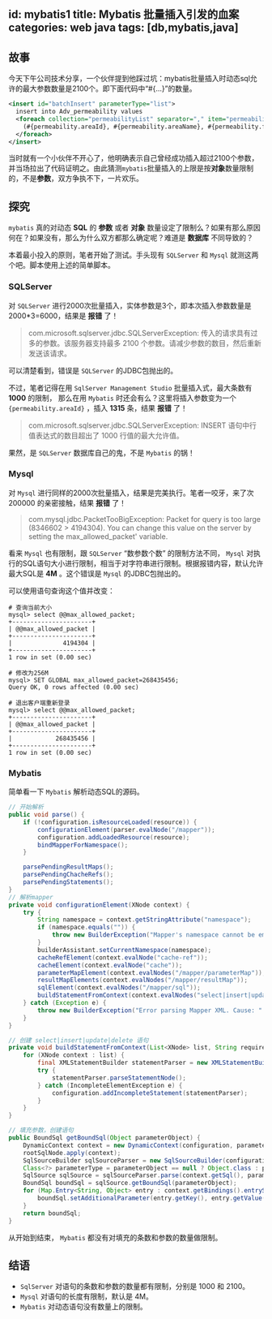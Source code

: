 id: mybatis1
title: Mybatis 批量插入引发的血案
categories: web java
tags: [db,mybatis,java]
---

## 故事

今天下午公司技术分享，一个伙伴提到他踩过坑：mybatis批量插入时动态sql允许的最大参数数量是2100个。即下面代码中“#{...}”的数量。

```xml
<insert id="batchInsert" parameterType="list">
  insert into Adv_permeability values
  <foreach collection="permeabilityList" separator="," item="permeability">
    (#{permeability.areaId}, #{permeability.areaName}, #{permeability.flag})
  </foreach>
</insert>
```

当时就有一个小伙伴不开心了，他明确表示自己曾经成功插入超过2100个参数，并当场拉出了代码证明之。由此猜测`mybatis`批量插入的上限是按**对象**数量限制的，不是**参数**，双方争执不下，一片欢乐。

## 探究

`mybatis` 真的对动态 **SQL** 的 **参数** 或者 **对象** 数量设定了限制么？如果有那么原因何在？如果没有，那么为什么双方都那么确定呢？难道是 **数据库** 不同导致的？

本着最小投入的原则，笔者开始了测试。手头现有 `SQLServer` 和 `Mysql` 就测这两个吧。脚本使用上述的简单脚本。

### SQLServer

对 `SQLServer` 进行2000次批量插入，实体参数是3个，即本次插入参数数量是 2000\*3=6000，结果是 **报错** 了！

> com.microsoft.sqlserver.jdbc.SQLServerException: 传入的请求具有过多的参数。该服务器支持最多 2100 个参数。请减少参数的数目，然后重新发送该请求。

可以清楚看到，错误是 `SQLServer` 的JDBC包抛出的。

不过，笔者记得在用 `SqlServer Management Studio` 批量插入式，最大条数有 **1000** 的限制， 那么在用 `Mybatis` 时还会有么？这里将插入参数变为一个 `{permeability.areaId}` ，插入 **1315** 条，结果 **报错** 了！

> com.microsoft.sqlserver.jdbc.SQLServerException: INSERT 语句中行值表达式的数目超出了 1000 行值的最大允许值。

果然，是 `SQLServer` 数据库自己的鬼，不是 `Mybatis` 的锅！

### Mysql

对 `Mysql` 进行同样的2000次批量插入，结果是完美执行。笔者一咬牙，来了次 200000 的亲密接触，结果 **报错** 了！

> com.mysql.jdbc.PacketTooBigException: Packet for query is too large (8346602 > 4194304). You can change this value on the server by setting the max_allowed_packet' variable.

看来 `Mysql` 也有限制，跟 `SQLServer` “数参数个数” 的限制方法不同， `Mysql` 对执行的SQL语句大小进行限制，相当于对字符串进行限制。根据报错内容，默认允许最大SQL是 **4M** 。这个错误是 `Mysql` 的JDBC包抛出的。

可以使用语句查询这个值并改变：

```shell
# 查询当前大小
mysql> select @@max_allowed_packet;
+----------------------+
| @@max_allowed_packet |
+----------------------+
|              4194304 |
+----------------------+
1 row in set (0.00 sec)

# 修改为256M
mysql> SET GLOBAL max_allowed_packet=268435456;
Query OK, 0 rows affected (0.00 sec)

# 退出客户端重新登录
mysql> select @@max_allowed_packet;
+----------------------+
| @@max_allowed_packet |
+----------------------+
|            268435456 |
+----------------------+
1 row in set (0.00 sec)
```

### Mybatis

简单看一下 `Mybatis` 解析动态SQL的源码。

```java
// 开始解析
public void parse() {
    if (!configuration.isResourceLoaded(resource)) {
        configurationElement(parser.evalNode("/mapper"));
        configuration.addLoadedResource(resource);
        bindMapperForNamespace();
    }

    parsePendingResultMaps();
    parsePendingChacheRefs();
    parsePendingStatements();
}
// 解析mapper
private void configurationElement(XNode context) {
    try {
        String namespace = context.getStringAttribute("namespace");
        if (namespace.equals("")) {
            throw new BuilderException("Mapper's namespace cannot be empty");
        }
        builderAssistant.setCurrentNamespace(namespace);
        cacheRefElement(context.evalNode("cache-ref"));
        cacheElement(context.evalNode("cache"));
        parameterMapElement(context.evalNodes("/mapper/parameterMap"));
        resultMapElements(context.evalNodes("/mapper/resultMap"));
        sqlElement(context.evalNodes("/mapper/sql"));
        buildStatementFromContext(context.evalNodes("select|insert|update|delete"));
    } catch (Exception e) {
        throw new BuilderException("Error parsing Mapper XML. Cause: " + e, e);
    }
}

// 创建 select|insert|update|delete 语句
private void buildStatementFromContext(List<XNode> list, String requiredDatabaseId) {
    for (XNode context : list) {
        final XMLStatementBuilder statementParser = new XMLStatementBuilder(configuration, builderAssistant, context, requiredDatabaseId);
        try {
            statementParser.parseStatementNode();
        } catch (IncompleteElementException e) {
            configuration.addIncompleteStatement(statementParser);
        }
    }
}

// 填充参数，创建语句
public BoundSql getBoundSql(Object parameterObject) {
    DynamicContext context = new DynamicContext(configuration, parameterObject);
    rootSqlNode.apply(context);
    SqlSourceBuilder sqlSourceParser = new SqlSourceBuilder(configuration);
    Class<?> parameterType = parameterObject == null ? Object.class : parameterObject.getClass();
    SqlSource sqlSource = sqlSourceParser.parse(context.getSql(), parameterType, context.getBindings());
    BoundSql boundSql = sqlSource.getBoundSql(parameterObject);
    for (Map.Entry<String, Object> entry : context.getBindings().entrySet()) {
        boundSql.setAdditionalParameter(entry.getKey(), entry.getValue());
    }
    return boundSql;
}
```

从开始到结束， `Mybatis` 都没有对填充的条数和参数的数量做限制。

## 结语
- `SqlServer` 对语句的条数和参数的数量都有限制，分别是 1000 和 2100。
- `Mysql`     对语句的长度有限制，默认是 4M。
- `Mybatis`   对动态语句没有数量上的限制。
